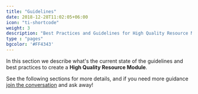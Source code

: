```yaml
---
title: "Guidelines"
date: 2018-12-28T11:02:05+06:00
icon: "ti-shortcode"
weight: 3
description: "Best Practices and Guidelines for High Quality Resource Modules"
type : "pages"
bgcolor: '#FF4343'
---
```


In this section we describe what's the current state of the guidelines and best
practices to create a **High Quality Resource Module**.

See the following sections for more details, and if you need more guidance
[join the conversation](/community/contact/) and ask away!
